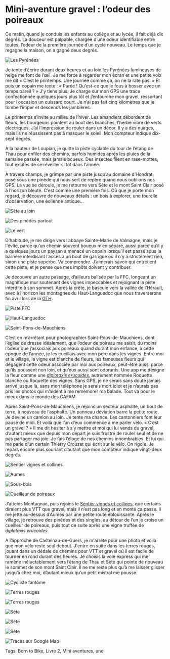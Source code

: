 # Mini-aventure gravel : l’odeur des poireaux

Ce matin, quand je conduis les enfants au collège et au lycée, il fait déjà dix degrés. La douceur est palpable, chargée d’une odeur identifiable entre toutes, l’odeur de la première journée d’un cycle nouveau. Le temps que je regagne la maison, on a gagné deux degrés.

![Les Pyrénées](https://tcrouzet.com/images_tc/2020/01/P1100866.jpeg)

Je tente d’écrire durant deux heures et au loin les Pyrénées lumineuses de neige me font de l’œil. Je me force à regarder mon écran et une petite voix me dit « C’est le printemps. Une journée comme ça, on ne la rate pas. » Et puis un copain me texte : « Purée ! Qu’est-ce que je fous à bosser avec un temps pareil ? » J'y tiens plus. Je charge sur mon GPS une trace confectionnée quelques jours plus tôt et j’enfourche mon gravel, ressortant pour l’occasion un cuissard court. Je n’ai pas fait cinq kilomètres que je tombe l’imper et descends les jambières.

Le printemps s’invite au milieu de l’hiver. Les amandiers débordent de fleurs, les bourgeons pointent au bout des branches, l’herbe vibre de verts électriques. J’ai l’impression de rouler dans un décor. Il y a des nuages, mais ils ne réussissent pas à masquer le soleil. Mon compteur indique dix-sept degrés.

À la hauteur de Loupian, je quitte la piste cyclable du tour de l’étang de Thau pour enfiler des chemins, parfois humides après les pluies de la semaine passée, mais jamais boueux. Des insectes filent en rase-mottes, tout excités de se réveiller si tôt dans l’année.

À travers champs, je grimpe par une piste jusqu’au domaine d’Hondrat, posé sous une pinède qui nous sert de repère quand nous oublions nos GPS. La vue se déroule, je me retourne vers Sète et le mont Saint Clair posé à l’horizon bleuté. C’est comme une première fois. Où que je porte mon regard, je découvre de nouveaux détails : un bois à explorer, une tourelle d’observation, une éolienne antique…

![Sète au loin](https://tcrouzet.com/images_tc/2020/01/IMG_8952.jpeg)

![Des pinèdes partout](https://tcrouzet.com/images_tc/2020/01/IMG_8954.jpeg)

![Le vert](https://tcrouzet.com/images_tc/2020/01/IMG_8962.jpeg)

D’habitude, je me dirige vers l’abbaye Sainte-Marie de Valmagne, mais je l'évite, parce qu’un chemin souvent boueux m’en sépare, aussi parce qu’il y a quelques jours un paysan a menacé un copain lorsqu’il est passé sous la barrière interdisant l’accès à un bout de garrigue où il n’y a strictement rien, sinon une piste superbe. Va comprendre. J’aimerais savoir qui entretient cette piste, et je pense que mes impôts doivent y contribuer.

Je découvre un autre passage, d’ailleurs balisée par la FFC, longeant un magnifique mur soutenant des vignes impeccables et rejoignant la piste interdite à son sommet. Après la crête, je bascule vers la vallée de l’Hérault, avec à l’horizon les montagnes du Haut-Languedoc que nous traverserons fin avril lors de la [GTH](https://tcrouzet.com/tag/gth/).

![Piste FFC](https://tcrouzet.com/images_tc/2020/01/IMG_8971.jpeg)

![Haut-Languedoc](https://tcrouzet.com/images_tc/2020/01/IMG_8978.jpeg)

![Saint-Pons-de-Mauchiens](https://tcrouzet.com/images_tc/2020/01/IMG_8980.jpeg)

C’est en m’arrêtant pour photographier Saint-Pons-de-Mauchiens, dont l’église de dresse idéalement, que l’odeur de poireau me saisit, du moins l’odeur que j’associais aux poireaux quand durant mon enfance, à cette époque de l’année, je les cueillais avec mon père dans les vignes. Entre moi et le village, la vigne est blanche de fleurs, les fameuses fleurs qui dégagent cette odeur associée par moi aux poireaux, peut-être aussi parce qu’ils poussent non loin, et qu’eux aussi sont odorants. Une app me désigne la fleur comme une [*diplotaxis erucoides*](https://fr.wikipedia.org/wiki/Diplotaxis_fausse_roquette), autrement nommée Roquette blanche ou Roquette des vignes. Sans GPS, je ne serais sans doute jamais arrivé jusque là, sans mon téléphone je serais mort idiot et je n’aurais pas pris les photos qui m’aident à me remémorer ma balade. Tout va pour le mieux dans le monde des GAFAM.

Après Saint-Pons-de-Mauchiens, je rejoins un secteur asphalté, un bout de terre, à nouveau de l’asphalte. Un panneau déviation barre la petite route. Je devine un camion au loin. Je tente ma chance. Les cantonniers font leur pause de midi. Et voilà que l’un d’eux commence à me parler vélo. « C’est un gravel ? » Il me dit hésiter à s’y mettre et moi qui lui vends du gravel, d’autant mieux que depuis mon départ je suis frustré de rouler seul et de ne pas partager ma joie. Je fais l’éloge de nos chemins innombrables. Et lui qui me parle d’un certain Thierry Crouzet qui écrit sur le vélo. On rigole. Je repars encore plus souriant d’autant que mon compteur indique vingt-deux degrés.

![Sentier vignes et collines](https://tcrouzet.com/images_tc/2020/01/IMG_8988.jpeg)

![Aumes](https://tcrouzet.com/images_tc/2020/01/IMG_8994.jpeg)

![Sous-bois](https://tcrouzet.com/images_tc/2020/01/IMG_9003.jpeg)

![Cueilleur de poireaux](https://tcrouzet.com/images_tc/2020/01/IMG_9005.jpeg)

J’atteins Montagnac, puis rejoins le [Sentier vignes et collines](https://www.ville-montagnac.fr/decouvertes-sorties/balades-sportives-et-culturelles/randonnees/sentier-vignes-et-collines/), que certains diraient plus VTT que gravel, mais il n’est pas long et en monté ça passe. Il me jette au-dessus d’Aumes par une petite route éblouissante. Après le village, je retrouve des pinèdes et des singles, au détour de l’un je croise un cueilleur de poireaux, puis tout de suite après une vigne truffée de *diplotaxis erucoides*.

À l’approche de Castelnau-de-Guers, je m'arrête pour une photo et voilà que mon vélo reste seul debout. J'entre en suite dans les terres rouges, jouant dans un dédale de chemins pour VTT et gravel où il est facile de tourner en rond durant des heures. Je choisis la voie express qui me ramène inéluctablement vers l’étang de Thau et Sète qui pointe de nouveau le sommet de son mont Saint Clair. Il ne me reste plus qu’à me laisser glisser jusqu’à chez moi, d’autant mieux qu’un petit mistral me pousse.

![Cycliste fantôme](https://tcrouzet.com/images_tc/2020/01/IMG_9016.jpeg)

![Terres rouges](https://tcrouzet.com/images_tc/2020/01/IMG_9020.jpeg)

![Terres rouges](https://tcrouzet.com/images_tc/2020/01/IMG_9025.jpeg)

![Sète](https://tcrouzet.com/images_tc/2020/01/IMG_9027.jpeg)

![Sète](https://tcrouzet.com/images_tc/2020/01/IMG_9036.jpeg)

![Sète](https://tcrouzet.com/images_tc/2020/01/IMG_9042.jpeg)

![Traces sur Google Map](https://drive.google.com/open?id=1htTxDAx2APxo6_7D4-0bY2DBN-TN63eX&usp=sharing)



Tags: Born to Bike, Livre 2, Mini aventures, une